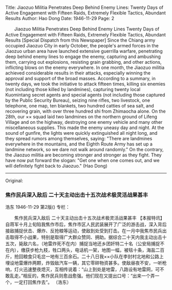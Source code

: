 Title: Jiaozuo Militia Penetrates Deep Behind Enemy Lines: Twenty Days of Active Engagement with Fifteen Raids, Extremely Flexible Tactics, Abundant Results
Author: Hao Dong
Date: 1946-11-29
Page: 2

　　Jiaozuo Militia Penetrates Deep Behind Enemy Lines
    Twenty Days of Active Engagement with Fifteen Raids, Extremely Flexible Tactics, Abundant Results
    [Special Dispatch from this Newspaper] Since the Chiang army occupied Jiaozuo City in early October, the people's armed forces in the Jiaozuo urban area have launched extensive guerrilla warfare, penetrating deep behind enemy lines to engage the enemy, capturing and ambushing them, carrying out explosions, resisting grain grabbing, and other actions, inflicting blows on the enemy everywhere. In one month, the Jiaozuo militia achieved considerable results in their attacks, especially winning the approval and support of the broad masses. According to a summary, in twenty days, we took the initiative to attack fifteen times, killing six enemies (not including those killed by landmines), capturing twenty local Kuomintang secret agents and special agents (not including those captured by the Public Security Bureau), seizing nine rifles, two livestock, one telephone, one map, ten blankets, two hundred catties of sea salt, and recovering grain, with over three hundred shi from Zhimaocha alone. On the 28th, our ×× squad laid two landmines on the northern ground of Lifeng Village and on the highway, destroying one enemy vehicle and many other miscellaneous supplies. This made the enemy uneasy day and night. At the sound of gunfire, the lights were quickly extinguished all night long, and they spread rumors among themselves, saying: "There are landmines everywhere in the mountains, and the Eighth Route Army has set up a landmine network, so we dare not walk around randomly." On the contrary, the Jiaozuo militia are becoming stronger and stronger as they fight. They have now put forward the slogan: "Get one when one comes out, and we will definitely fight back to Jiaozuo."
    (Hao Dong)



<hr /> 

Original: 


### 焦作民兵深入敌后  二十天主动出击十五次战术极灵活战果甚丰
浩东
1946-11-29
第2版()
专栏：

　　焦作民兵深入敌后
    二十天主动出击十五次战术极灵活战果甚丰
    【本报特讯】自蒋军十月上旬陷我焦作市后，焦作市区人民武装展开了广泛的游击战，深入背后接敌捕捉伏击、爆炸、反抢粮等运动，使敌到处受到打击。在一月中我焦市民兵出击取得不小战果，特别是取得广大群众赞同、拥助。据综合二十天内我主动出击十五次，毙敌六名，（地雷炸死不在内）捕捉当地还乡团奸特二十名（公安局捕捉不在内），缴获步枪九枝，牲口两头，电话机一架，地图一幅，被毯十条，海盐二百斤，抢回粮食只毛岔一地有三百余石。二十八日我××小队在李封村北地和公路上埋设地雷爆炸两颗，炸毁敌汽车一辆，其它零碎物资甚多。使敌昼夜不安，一听枪响，灯火迅速整夜熄灭，互相传说着：“山上到处是地雷，八路设有地雷网，可不敢乱走。”相反的，焦作民兵则愈战愈强。他们现在又提出口号：“出来一个弄一个，一定打回焦作去”。
    （浩东）
